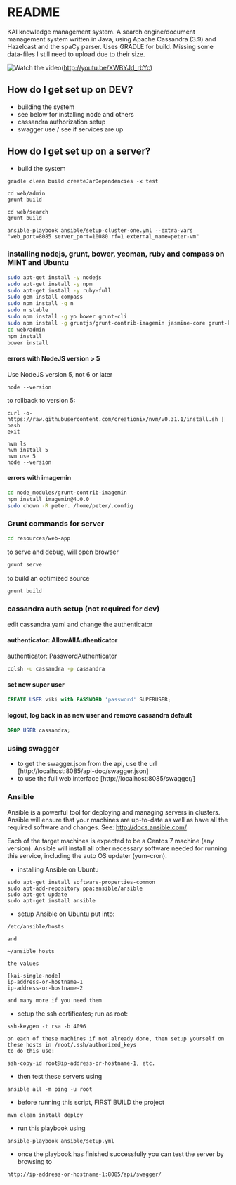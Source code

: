 # README

KAI knowledge management system.  A search engine/document management system written in Java, using Apache Cassandra (3.9) and Hazelcast and the spaCy parser.  Uses GRADLE for build.  Missing some data-files I still need to upload due to their size.

![Watch the video](https://raw.github.com/peter3125/kai-java/master/data/video/kai-intro-video.png)(http://youtu.be/XWBYJd_rbYc)

## How do I get set up on DEV?

* building the system
* see below for installing node and others
* cassandra authorization setup
* swagger use / see if services are up


## How do I get set up on a server?

* build the system
```$xslt
gradle clean build createJarDependencies -x test

cd web/admin
grunt build

cd web/search
grunt build

ansible-playbook ansible/setup-cluster-one.yml --extra-vars "web_port=8085 server_port=10080 rf=1 external_name=peter-vm" 
```

### installing nodejs, grunt, bower, yeoman, ruby and compass on MINT and Ubuntu
```bash
sudo apt-get install -y nodejs
sudo apt-get install -y npm
sudo apt-get install -y ruby-full
sudo gem install compass
sudo npm install -g n
sudo n stable
sudo npm install -g yo bower grunt-cli
sudo npm install -g gruntjs/grunt-contrib-imagemin jasmine-core grunt-karma karma karma-phantomjs-launcher phantomjs-prebuilt
cd web/admin
npm install
bower install
```

#### errors with NodeJS version > 5
Use NodeJS version 5, not 6 or later
```
node --version
```

to rollback to version 5:

```
curl -o- https://raw.githubusercontent.com/creationix/nvm/v0.31.1/install.sh | bash
exit

nvm ls
nvm install 5
nvm use 5
node --version
```

#### errors with imagemin
```bash
cd node_modules/grunt-contrib-imagemin
npm install imagemin@4.0.0
sudo chown -R peter. /home/peter/.config
```

### Grunt commands for server
```bash
cd resources/web-app
```
to serve and debug, will open browser
```bash
grunt serve
```
to build an optimized source
```bash
grunt build
```

### cassandra auth setup (not required for dev)

edit cassandra.yaml and change the authenticator

#### authenticator: AllowAllAuthenticator
authenticator: PasswordAuthenticator
```bash
cqlsh -u cassandra -p cassandra
```

#### set new super user

```SQL
CREATE USER viki with PASSWORD 'password' SUPERUSER;
```

#### logout, log back in as new user and remove cassandra default
```SQL
DROP USER cassandra;
```

### using swagger

* to get the swagger.json from the api, use the url [http://localhost:8085/api-doc/swagger.json]
* to use the full web interface [http://localhost:8085/swagger/]


### Ansible

Ansible is a powerful tool for deploying and managing servers in clusters.  Ansible will ensure
that your machines are up-to-date as well as have all the required software and changes.
See: http://docs.ansible.com/

Each of the target machines is expected to be a Centos 7 machine (any version).  Ansible will
install all other necessary software needed for running this service, including the auto OS
updater (yum-cron).


* installing Ansible on Ubuntu
```
sudo apt-get install software-properties-common
sudo apt-add-repository ppa:ansible/ansible
sudo apt-get update
sudo apt-get install ansible
```

* setup Ansible on Ubuntu
    put into:
```
/etc/ansible/hosts
```
    and
```
~/ansible_hosts
```

    the values
```
[kai-single-node]
ip-address-or-hostname-1
ip-address-or-hostname-2
```

    and many more if you need them

* setup the ssh certificates; run as root:
```
ssh-keygen -t rsa -b 4096
```

    on each of these machines if not already done, then setup yourself on these hosts in /root/.ssh/authorized_keys
    to do this use: 
```
ssh-copy-id root@ip-address-or-hostname-1, etc.
```

* then test these servers using
```
ansible all -m ping -u root
```


* before running this script, FIRST BUILD the project
```
mvn clean install deploy
```

* run this playbook using
```
ansible-playbook ansible/setup.yml
```

* once the playbook has finished successfully you can test the server by browsing to
```
http://ip-address-or-hostname-1:8085/api/swagger/
```

